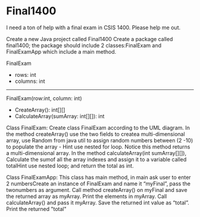 # Final1400
I need a ton of help with a final exam in CSIS 1400. Please help me out.

Create a new Java project called Final1400
Create a package called final1400;
the package should include 2 classes:FinalExam and FinalExamApp which include a main method.


FinalExam
- rows: int
- columns: int
---------------------------------------------
<constructor> FinalExam(row:int, column: int)
+ CreateArray(): int[][]
+ CalculateArray(sumArray: int[][]): int


Class FinalExam:
Create class FinalExam according to the UML diagram.
In the method createArray() use the two fields to createa multi-dimensional array, use Random from java util to assign random numbers between (2 -10) to populate the array - Hint use nested for loop. Notice this method returns a multi-dimensional array.
In the method calculateArray(int sumArray[][]), Calculate the sumof all the array indexes and assign it to a variable called totalHint use nested loop; and return the total as int.

Class FinalExamApp:
This class has main method, in main ask user to enter 2 numbersCreate an instance of FinalExam and name it “myFinal”, pass the twonumbers as argument.
Call method createArray() on myFinal and save the returned array as myArray.
Print the elements in myArray.
Call calculateArray() and pass it myArray. Save the returned int value as “total”.
Print the returned "total"
